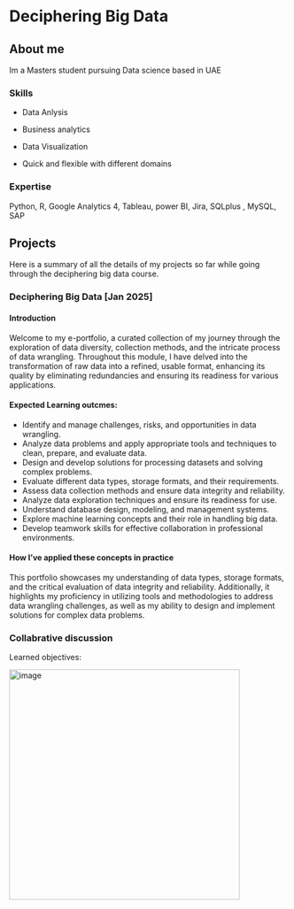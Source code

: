 # Deciphering Big Data 

## About me

Im a Masters student pursuing Data science based in UAE

### Skills

- Data Anlysis

- Business analytics

- Data Visualization

- Quick and flexible with different domains

### Expertise

Python, R, Google Analytics 4, Tableau, power BI, Jira, SQLplus , MySQL, SAP

## Projects

Here is a summary of all the details of my projects so far while going through the deciphering big data course. 

### Deciphering Big Data [Jan 2025]

#### Introduction

Welcome to my e-portfolio, a curated collection of my journey through the exploration of data diversity, collection methods, and the intricate process of data wrangling. Throughout this module, I have delved into the transformation of raw data into a refined, usable format, enhancing its quality by eliminating redundancies and ensuring its readiness for various applications.

#### Expected Learning outcmes:
- Identify and manage challenges, risks, and opportunities in data wrangling.
- Analyze data problems and apply appropriate tools and techniques to clean, prepare, and evaluate data.
- Design and develop solutions for processing datasets and solving complex problems.
- Evaluate different data types, storage formats, and their requirements.
- Assess data collection methods and ensure data integrity and reliability.
- Analyze data exploration techniques and ensure its readiness for use.
- Understand database design, modeling, and management systems.
- Explore machine learning concepts and their role in handling big data.
- Develop teamwork skills for effective collaboration in professional environments.  

 #### How I’ve applied these concepts in practice
 
 This portfolio showcases my understanding of data types, storage formats, and the critical evaluation of data integrity and reliability. Additionally, it highlights my proficiency in utilizing tools and methodologies to address data wrangling challenges, as well as my ability to design and implement solutions for complex data problems.

 
### Collabrative discussion 
Learned objectives:

 

 

<img width="416" alt="image" src="">
